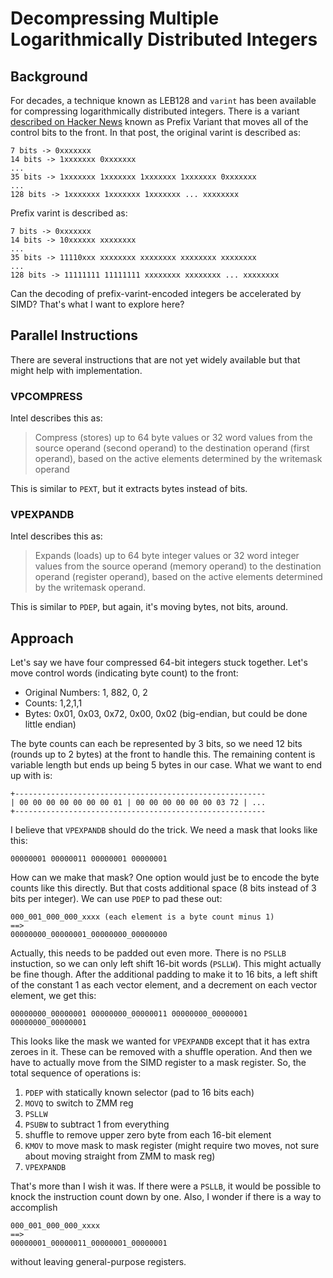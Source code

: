 # Decompressing Multiple Logarithmically Distributed Integers

## Background

For decades, a technique known as LEB128 and `varint` has been available
for compressing logarithmically distributed integers. There is a variant
[described on Hacker News](https://news.ycombinator.com/item?id=11263378)
known as Prefix Variant that moves all of the control bits to the front.
In that post, the original varint is described as:

    7 bits -> 0xxxxxxx
    14 bits -> 1xxxxxxx 0xxxxxxx
    ...
    35 bits -> 1xxxxxxx 1xxxxxxx 1xxxxxxx 1xxxxxxx 0xxxxxxx
    ...
    128 bits -> 1xxxxxxx 1xxxxxxx 1xxxxxxx ... xxxxxxxx

Prefix varint is described as:

    7 bits -> 0xxxxxxx
    14 bits -> 10xxxxxx xxxxxxxx
    ...
    35 bits -> 11110xxx xxxxxxxx xxxxxxxx xxxxxxxx xxxxxxxx
    ...
    128 bits -> 11111111 11111111 xxxxxxxx xxxxxxxx ... xxxxxxxx

Can the decoding of prefix-varint-encoded integers be accelerated by SIMD?
That's what I want to explore here?

## Parallel Instructions

There are several instructions that are not yet widely available but that
might help with implementation.

### VPCOMPRESS

Intel describes this as:

> Compress (stores) up to 64 byte values or 32 word values from the source
> operand (second operand) to the destination operand (first operand),
> based on the active elements determined by the writemask operand

This is similar to `PEXT`, but it extracts bytes instead of bits.

### VPEXPANDB

Intel describes this as:

> Expands (loads) up to 64 byte integer values or 32 word integer values
> from the source operand (memory operand) to the destination operand
> (register operand), based on the active elements determined by the
> writemask operand.

This is similar to `PDEP`, but again, it's moving bytes, not bits, around.

## Approach

Let's say we have four compressed 64-bit integers stuck together. Let's
move control words (indicating byte count) to the front:

* Original Numbers: 1, 882, 0, 2
* Counts: 1,2,1,1
* Bytes: 0x01, 0x03, 0x72, 0x00, 0x02 (big-endian, but could be done little endian)

The byte counts can each be represented by 3 bits, so we need 12 bits
(rounds up to 2 bytes) at the front to handle this. The remaining content
is variable length but ends up being 5 bytes in our case. What we want
to end up with is:

    +--------------------------------------------------------
    | 00 00 00 00 00 00 00 01 | 00 00 00 00 00 00 03 72 | ...
    +--------------------------------------------------------

I believe that `VPEXPANDB` should do the trick. We need a mask that looks
like this:

    00000001 00000011 00000001 00000001

How can we make that mask? One option would just be to encode the byte counts
like this directly. But that costs additional space (8 bits instead of 3 bits
per integer). We can use `PDEP` to pad these out:

    000_001_000_000_xxxx (each element is a byte count minus 1)
    ==>
    00000000_00000001_00000000_00000000

Actually, this needs to be padded out even more. There is no `PSLLB`
instuction, so we can only left shift 16-bit words (`PSLLW`). This might actually
be fine though. After the additional padding to make it to 16 bits, a
left shift of the constant 1 as each vector element, and a decrement
on each vector element, we get this:

    00000000_00000001 00000000_00000011 00000000_00000001 00000000_00000001

This looks like the mask we wanted for `VPEXPANDB` except that it has
extra zeroes in it. These can be removed with a shuffle operation. And
then we have to actually move from the SIMD register to a mask register.
So, the total sequence of operations is:

1. `PDEP` with statically known selector (pad to 16 bits each)
2. `MOVQ` to switch to ZMM reg
3. `PSLLW`
4. `PSUBW` to subtract 1 from everything
5. shuffle to remove upper zero byte from each 16-bit element
6. `KMOV` to move mask to mask register (might require two moves,
   not sure about moving straight from ZMM to mask reg)
7. `VPEXPANDB`

That's more than I wish it was. If there were a `PSLLB`, it would be possible
to knock the instruction count down by one. Also, I wonder if there is a way
to accomplish 

    000_001_000_000_xxxx
    ==>
    00000001_00000011_00000001_00000001

without leaving general-purpose registers.
